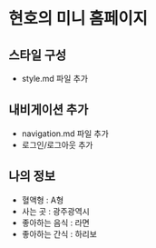 # 현호의 미니 홈페이지

## 스타일 구성
- style.md 파일 추가

## 내비게이션 추가
- navigation.md 파일 추가
- 로그인/로그아웃 추가

## 나의 정보
- 혈액형 : A형
- 사는 곳 : 광주광역시
- 좋아하는 음식 : 라면
- 좋아하는 간식 : 하리보